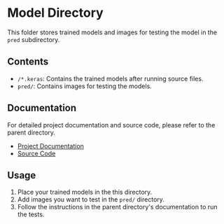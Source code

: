# Model Directory

This folder stores trained models and images for testing the model in the `pred` subdirectory.

## Contents

- `/*.keras`: Contains the trained models after running source files.
- `pred/`: Contains images for testing the models.

## Documentation

For detailed project documentation and source code, please refer to the parent directory.

- [Project Documentation](../README.md)
- [Source Code](../src/README.md)

## Usage

1. Place your trained models in the this directory.
2. Add images you want to test in the `pred/` directory.
3. Follow the instructions in the parent directory's documentation to run the tests.
